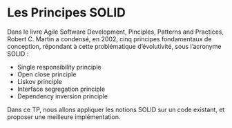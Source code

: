 # Les Principes SOLID

Dans le livre Agile Software Development, Pinciples, Patterns and Practices, Robert C. Martin a condensé, en 2002, cinq principes fondamentaux de conception, répondant à cette problématique d’évolutivité, sous l’acronyme SOLID :

- Single responsibility principle 
- Open close principle 
- Liskov principle
- Interface segregation principle
- Dependency inversion principle

Dans ce TP, nous allons appliquer les notions SOLID sur un code existant, et proposer une meilleure implémentation.
